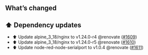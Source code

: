 ## What’s changed

## ⬆️ Dependency updates

- ⬆️ Update alpine_3_18/nginx to v1.24.0-r4 @renovate ([#1609](https://github.com/hassio-addons/addon-node-red/pull/1609))
- ⬆️ Update alpine_3_18/nginx to v1.24.0-r5 @renovate ([#1610](https://github.com/hassio-addons/addon-node-red/pull/1610))
- ⬆️ Update node-red-node-serialport to v1.0.4 @renovate ([#1611](https://github.com/hassio-addons/addon-node-red/pull/1611))
